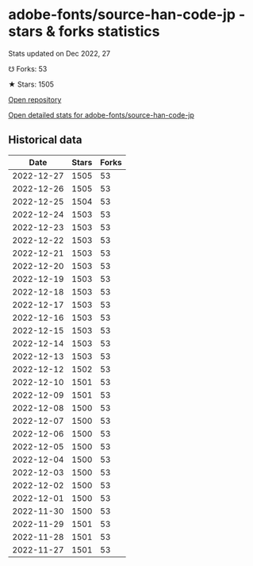# adobe-fonts/source-han-code-jp - stars & forks statistics

Stats updated on Dec 2022, 27

☋ Forks: 53

★ Stars: 1505

[Open repository](https://github.com/adobe-fonts/source-han-code-jp)

[Open detailed stats for adobe-fonts/source-han-code-jp](https://reviewgithub.com/rep/adobe-fonts/source-han-code-jp)

## Historical data
| Date | Stars | Forks |
|------|-------|-------|
| 2022-12-27 | 1505 | 53 | 
| 2022-12-26 | 1505 | 53 | 
| 2022-12-25 | 1504 | 53 | 
| 2022-12-24 | 1503 | 53 | 
| 2022-12-23 | 1503 | 53 | 
| 2022-12-22 | 1503 | 53 | 
| 2022-12-21 | 1503 | 53 | 
| 2022-12-20 | 1503 | 53 | 
| 2022-12-19 | 1503 | 53 | 
| 2022-12-18 | 1503 | 53 | 
| 2022-12-17 | 1503 | 53 | 
| 2022-12-16 | 1503 | 53 | 
| 2022-12-15 | 1503 | 53 | 
| 2022-12-14 | 1503 | 53 | 
| 2022-12-13 | 1503 | 53 | 
| 2022-12-12 | 1502 | 53 | 
| 2022-12-10 | 1501 | 53 | 
| 2022-12-09 | 1501 | 53 | 
| 2022-12-08 | 1500 | 53 | 
| 2022-12-07 | 1500 | 53 | 
| 2022-12-06 | 1500 | 53 | 
| 2022-12-05 | 1500 | 53 | 
| 2022-12-04 | 1500 | 53 | 
| 2022-12-03 | 1500 | 53 | 
| 2022-12-02 | 1500 | 53 | 
| 2022-12-01 | 1500 | 53 | 
| 2022-11-30 | 1500 | 53 | 
| 2022-11-29 | 1501 | 53 | 
| 2022-11-28 | 1501 | 53 | 
| 2022-11-27 | 1501 | 53 | 

